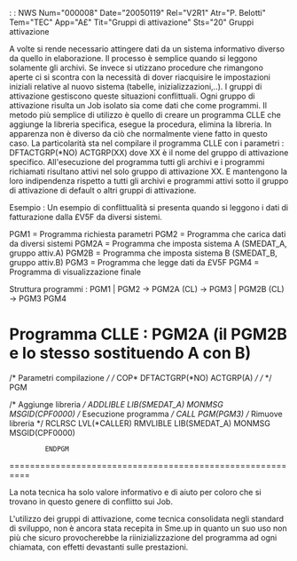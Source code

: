  :  : NWS Num="000008" Date="20050119" Rel="V2R1" Atr="P. Belotti" Tem="TEC" App="A£" Tit="Gruppi di attivazione" Sts="20"
Gruppi attivazione

A volte si rende necessario attingere dati da un sistema
informativo diverso da quello in elaborazione. Il processo è
semplice quando si leggono solamente gli archivi. Se invece
si utizzano procedure che rimangono aperte ci si scontra con la
necessità di dover riacquisire le impostazioni iniziali relative
al nuovo sistema (tabelle, inizializzazioni,..).
I gruppi di attivazione gestiscono queste situazioni conflittuali.
Ogni gruppo di attivazione risulta un Job isolato sia come
dati che come programmi.
Il metodo più semplice di utilizzo è quello di creare un programma
CLLE che aggiunge la libreria specifica, esegue la procedura,
elimina la libreria. In apparenza non è diverso da ciò che
normalmente viene fatto in questo caso. La particolarità
sta nel compilare il programma CLLE con i parametri : 
DFTACTGRP(*NO) ACTGRP(XX)
dove XX è il nome del gruppo di attivazione specifico.
All'esecuzione del programma tutti gli archivi e i programmi
richiamati risultano attivi nel solo gruppo di attivazione XX. E
mantengono la loro indipendenza rispetto a tutti gli archivi e
programmi attivi sotto il gruppo di attivazione di default o
altri gruppi di attivazione.

Esempio : 
Un esempio di conflittualità si presenta quando si leggono i dati
di fatturazione dalla £V5F da diversi sistemi.

PGM1  = Programma richiesta parametri
PGM2  = Programma che carica dati da diversi sistemi
PGM2A = Programma che imposta sistema A (SMEDAT_A, gruppo attiv.A)
PGM2B = Programma che imposta sistema B (SMEDAT_B, gruppo attiv.B)
PGM3  = Programma che legge dati da £V5F
PGM4  = Programma di visualizzazione finale

Struttura programmi : 
PGM1
  |
PGM2 -> PGM2A (CL) -> PGM3
  |     PGM2B (CL) -> PGM3
PGM4


Programma CLLE :  PGM2A (il PGM2B e lo stesso sostituendo A con B)
==========================================================
/* Parametri compilazione                           */
/* COP* DFTACTGRP(*NO) ACTGRP(A)                    */
/*                                                  */
             PGM

/* Aggiunge libreria */
             ADDLIBLE   LIB(SMEDAT_A)
             MONMSG     MSGID(CPF0000)
/* Esecuzione programma */
             CALL       PGM(PGM3)
/* Rimuove  libreria */
             RCLRSC     LVL(*CALLER)
             RMVLIBLE   LIB(SMEDAT_A)
             MONMSG     MSGID(CPF0000)

             ENDPGM
==========================================================


La nota tecnica ha solo valore informativo e di aiuto per
coloro che si trovano in questo genere di conflitto sui Job.

L'utilizzo dei gruppi di attivazione, come tecnica consolidata negli
standard di sviluppo, non è ancora stata recepita in Sme.up in quanto
un suo uso non più che sicuro provocherebbe la riinizializzazione del
programma ad ogni chiamata, con effetti devastanti sulle prestazioni.
